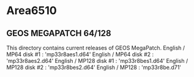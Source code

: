 # Area6510

## GEOS MEGAPATCH 64/128
This directory contains current releases of GEOS MegaPatch.
English / MP64 disk #1 : 'mp33r8aes1.d64'
English / MP64 disk #2 : 'mp33r8aes2.d64'
English / MP128 disk #1 : 'mp33r8bes1.d64'
English / MP128 disk #2 : 'mp33r8bes2.d64'
English / MP128 : 'mp33r8be.d71'

